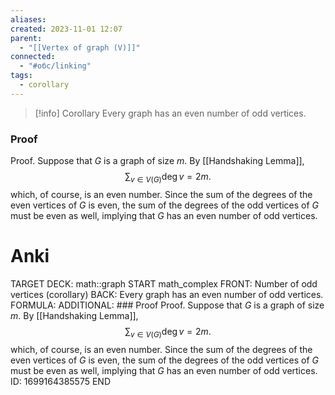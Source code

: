 ```yaml
---
aliases: 
created: 2023-11-01 12:07
parent:
  - "[[Vertex of graph (V)]]"
connected:
  - "#обс/linking"
tags:
  - corollary
---
```

> [!info] Corollary
> Every graph has an even number of odd vertices.

### Proof
Proof. Suppose that $G$ is a graph of size $m$. By [[Handshaking Lemma]],
$$\sum_{v\in V(G)}\deg v=2m.$$
which, of course, is an even number. Since the sum of the degrees of the even vertices of $G$ is even, the sum of the degrees of the odd vertices of $G$ must be even as well, implying that $G$ has an even number of odd vertices.

 # Anki
TARGET DECK: math::graph
START
math_complex
FRONT: Number of odd vertices (corollary)
BACK: Every graph has an even number of odd vertices.
FORMULA: 
ADDITIONAL: ### Proof
Proof. Suppose that $G$ is a graph of size $m$. By [[Handshaking Lemma]],
$$\sum_{v\in V(G)}\deg v=2m.$$
which, of course, is an even number. Since the sum of the degrees of the even vertices of $G$ is even, the sum of the degrees of the odd vertices of $G$ must be even as well, implying that $G$ has an even number of odd vertices.
ID: 1699164385575
END












